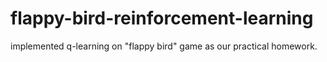# flappy-bird-reinforcement-learning

implemented q-learning on "flappy bird" game as our practical homework.
